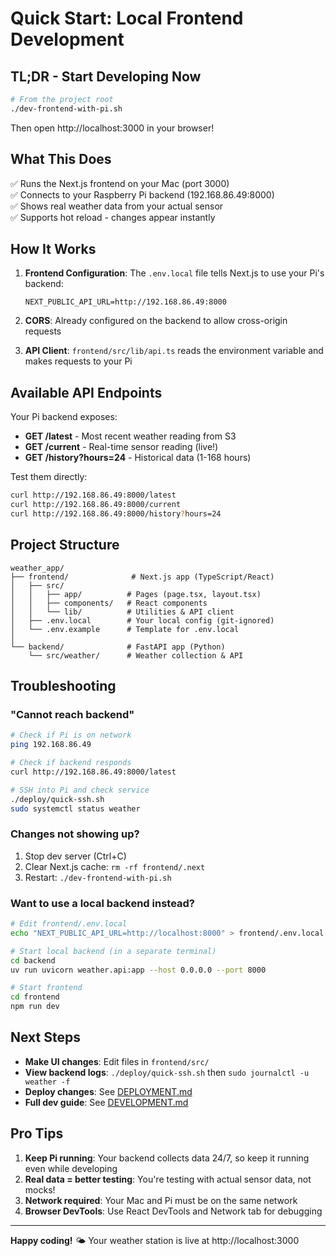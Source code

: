 # Quick Start: Local Frontend Development

## TL;DR - Start Developing Now

```bash
# From the project root
./dev-frontend-with-pi.sh
```

Then open http://localhost:3000 in your browser!

## What This Does

✅ Runs the Next.js frontend on your Mac (port 3000)  
✅ Connects to your Raspberry Pi backend (192.168.86.49:8000)  
✅ Shows real weather data from your actual sensor  
✅ Supports hot reload - changes appear instantly  

## How It Works

1. **Frontend Configuration**: The `.env.local` file tells Next.js to use your Pi's backend:
   ```
   NEXT_PUBLIC_API_URL=http://192.168.86.49:8000
   ```

2. **CORS**: Already configured on the backend to allow cross-origin requests

3. **API Client**: `frontend/src/lib/api.ts` reads the environment variable and makes requests to your Pi

## Available API Endpoints

Your Pi backend exposes:

- **GET /latest** - Most recent weather reading from S3
- **GET /current** - Real-time sensor reading (live!)
- **GET /history?hours=24** - Historical data (1-168 hours)

Test them directly:
```bash
curl http://192.168.86.49:8000/latest
curl http://192.168.86.49:8000/current
curl http://192.168.86.49:8000/history?hours=24
```

## Project Structure

```
weather_app/
├── frontend/              # Next.js app (TypeScript/React)
│   ├── src/
│   │   ├── app/          # Pages (page.tsx, layout.tsx)
│   │   ├── components/   # React components
│   │   └── lib/          # Utilities & API client
│   ├── .env.local        # Your local config (git-ignored)
│   └── .env.example      # Template for .env.local
│
└── backend/              # FastAPI app (Python)
    └── src/weather/      # Weather collection & API
```

## Troubleshooting

### "Cannot reach backend"

```bash
# Check if Pi is on network
ping 192.168.86.49

# Check if backend responds
curl http://192.168.86.49:8000/latest

# SSH into Pi and check service
./deploy/quick-ssh.sh
sudo systemctl status weather
```

### Changes not showing up?

1. Stop dev server (Ctrl+C)
2. Clear Next.js cache: `rm -rf frontend/.next`
3. Restart: `./dev-frontend-with-pi.sh`

### Want to use a local backend instead?

```bash
# Edit frontend/.env.local
echo "NEXT_PUBLIC_API_URL=http://localhost:8000" > frontend/.env.local

# Start local backend (in a separate terminal)
cd backend
uv run uvicorn weather.api:app --host 0.0.0.0 --port 8000

# Start frontend
cd frontend
npm run dev
```

## Next Steps

- **Make UI changes**: Edit files in `frontend/src/`
- **View backend logs**: `./deploy/quick-ssh.sh` then `sudo journalctl -u weather -f`
- **Deploy changes**: See [DEPLOYMENT.md](./DEPLOYMENT.md)
- **Full dev guide**: See [DEVELOPMENT.md](./DEVELOPMENT.md)

## Pro Tips

1. **Keep Pi running**: Your backend collects data 24/7, so keep it running even while developing
2. **Real data = better testing**: You're testing with actual sensor data, not mocks!
3. **Network required**: Your Mac and Pi must be on the same network
4. **Browser DevTools**: Use React DevTools and Network tab for debugging

---

**Happy coding!** 🌤️ Your weather station is live at http://localhost:3000

